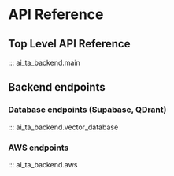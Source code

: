 # API Reference

## Top Level API Reference

::: ai_ta_backend.main

## Backend endpoints

### Database endpoints (Supabase, QDrant)

::: ai_ta_backend.vector_database

### AWS endpoints

::: ai_ta_backend.aws
